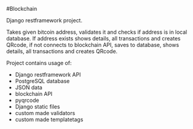 #Blockchain

Django restframework project. 

Takes given bitcoin address, validates it and checks if address is in local database. If address exists shows details, all transactions and creates QRcode, if not connects to blockchain API, saves to database, shows details, all transactions and creates QRcode.

Project contains usage of:

- Django restframework API
- PostgreSQL database
- JSON data
- blockchain API
- pyqrcode
- Django static files
- custom made validators
- custom made templatetags
